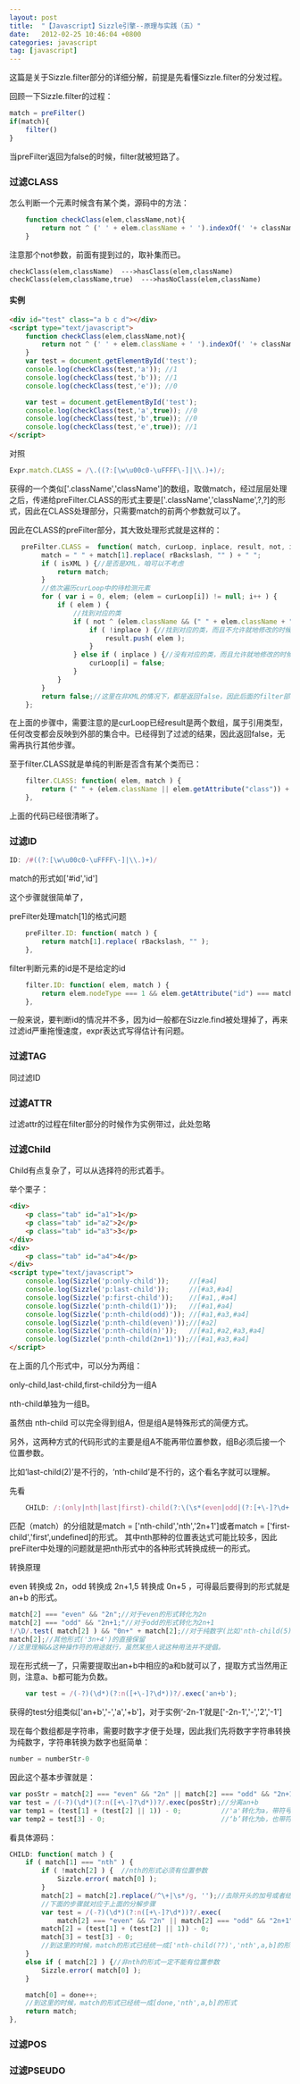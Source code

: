 ```yaml
---
layout: post
title:  "【Javascript】Sizzle引擎--原理与实践（五）"
date:   2012-02-25 10:46:04 +0800
categories: javascript
tag: [javascript]
---
```


这篇是关于Sizzle.filter部分的详细分解，前提是先看懂Sizzle.filter的分发过程。

回顾一下Sizzle.filter的过程：

```javascript
match = preFilter()
if(match){
    filter()
}
```
当preFilter返回为false的时候，filter就被短路了。

### 过滤CLASS

怎么判断一个元素时候含有某个类，源码中的方法：

```javascript
    function checkClass(elem,className,not){
        return not ^ (' ' + elem.className + ' ').indexOf(' '+ className +' ') > -1;
    }
```

注意那个not参数，前面有提到过的，取补集而已。

    checkClass(elem,className)  --->hasClass(elem,className)
    checkClass(elem,className,true)  --->hasNoClass(elem,className)

#### 实例

```html
<div id="test" class="a b c d"></div>
<script type="text/javascript">
    function checkClass(elem,className,not){
        return not ^ (' ' + elem.className + ' ').indexOf(' '+ className +' ') > -1;
    }
    var test = document.getElementById('test');
    console.log(checkClass(test,'a')); //1
    console.log(checkClass(test,'b')); //1
    console.log(checkClass(test,'e')); //0

    var test = document.getElementById('test');
    console.log(checkClass(test,'a',true)); //0
    console.log(checkClass(test,'b',true)); //0
    console.log(checkClass(test,'e',true)); //1
</script>
```

对照

```javascript
Expr.match.CLASS = /\.((?:[\w\u00c0-\uFFFF\-]|\\.)+)/;
```

获得的一个类似['.className','className']的数组，取做match，经过层层处理之后，传递给preFilter.CLASS的形式主要是['.className','className',?,?]的形式，因此在CLASS处理部分，只需要match的前两个参数就可以了。

因此在CLASS的preFilter部分，其大致处理形式就是这样的：

```javascript
   preFilter.CLASS =  function( match, curLoop, inplace, result, not, isXML ) {
        match = " " + match[1].replace( rBackslash, "" ) + " ";
        if ( isXML ) {//是否是XML，咱可以不考虑
            return match;
        }
        //依次遍历curLoop中的待检测元素
        for ( var i = 0, elem; (elem = curLoop[i]) != null; i++ ) {
            if ( elem ) {
                //找到对应的类
                if ( not ^ (elem.className && (" " + elem.className + " ").replace(/[\t\n\r]/g, " ").indexOf(match) >= 0) ) {
                    if ( !inplace ) {//找到对应的类，而且不允许就地修改的时候，将满足条件的存入result
                        result.push( elem );
                    }
                } else if ( inplace ) {//没有对应的类，而且允许就地修改的时候，将对应项的数据改为false
                    curLoop[i] = false;
                }
            }
        }
        return false;//这里在非XML的情况下，都是返回false，因此后面的filter部分始终被短路
    };
```
在上面的步骤中，需要注意的是curLoop已经result是两个数组，属于引用类型，任何改变都会反映到外部的集合中。已经得到了过滤的结果，因此返回false，无需再执行其他步骤。

至于filter.CLASS就是单纯的判断是否含有某个类而已：

```javascript
    filter.CLASS: function( elem, match ) {
        return (" " + (elem.className || elem.getAttribute("class")) + " ").indexOf( match ) > -1;
    },
```
上面的代码已经很清晰了。

### 过滤ID

```javascript
ID: /#((?:[\w\u00c0-\uFFFF\-]|\\.)+)/
```

match的形式如['#id','id']

这个步骤就很简单了，

preFilter处理match[1]的格式问题

```javascript
    preFilter.ID: function( match ) {
        return match[1].replace( rBackslash, "" );
    },
```
filter判断元素的id是不是给定的id

```javascript
    filter.ID: function( elem, match ) {
        return elem.nodeType === 1 && elem.getAttribute("id") === match;
    },
```    

一般来说，要判断id的情况并不多，因为id一般都在Sizzle.find被处理掉了，再来过滤id严重拖慢速度，expr表达式写得估计有问题。

### 过滤TAG

同过滤ID

### 过滤ATTR

过滤attr的过程在filter部分的时候作为实例带过，此处忽略

### 过滤Child

Child有点复杂了，可以从选择符的形式着手。

举个栗子：

```html
<div>
    <p class="tab" id="a1">1</p>
    <p class="tab" id="a2">2</p>
    <p class="tab" id="a3">3</p>
</div>
<div>
    <p class="tab" id="a4">4</p>
</div>
<script type="text/javascript">
    console.log(Sizzle('p:only-child'));     //[#a4]
    console.log(Sizzle('p:last-child'));     //[#a3,#a4]
    console.log(Sizzle('p:first-child'));    //[#a1,,#a4]
    console.log(Sizzle('p:nth-child(1)'));   //[#a1,#a4]
    console.log(Sizzle('p:nth-child(odd)')); //[#a1,#a3,#a4]
    console.log(Sizzle('p:nth-child(even)'));//[#a2]
    console.log(Sizzle('p:nth-child(n)'));   //[#a1,#a2,#a3,#a4]
    console.log(Sizzle('p:nth-child(2n+1)'));//[#a1,#a3,#a4]
</script>
```

在上面的几个形式中，可以分为两组：

only-child,last-child,first-child分为一组A

nth-child单独为一组B。

虽然由 nth-child 可以完全得到组A，但是组A是特殊形式的简便方式。

另外，这两种方式的代码形式的主要是组A不能再带位置参数，组B必须后接一个位置参数。

比如‘last-child(2)’是不行的，‘nth-child’是不行的，这个看名字就可以理解。

先看

```javascript
    CHILD: /:(only|nth|last|first)-child(?:\(\s*(even|odd|(?:[+\-]?\d+|(?:[+\-]?\d*)?n\s*(?:[+\-]\s*\d+)?))\s*\))?/,
```
匹配（match）的分组就是match = ['nth-child','nth','2n+1']或者match = ['first-child','first',undefined]的形式。
其中nth那种的位置表达式可能比较多，因此preFilter中处理的问题就是把nth形式中的各种形式转换成统一的形式。

转换原理

even 转换成 2n，odd 转换成 2n+1,5 转换成 0n+5 ，可得最后要得到的形式就是 an+b 的形式。

```javascript
match[2] === "even" && "2n";//对于even的形式转化为2n
match[2] === "odd" && "2n+1;"//对于odd的形式转化为2n+1
!/\D/.test( match[2] ) && "0n+" + match[2];//对于纯数字(比如'nth-child(5)')的形式转化为'nth-child(0n+5)'
match[2];//其他形式('3n+4')的直接保留
//这里理解&&这种操作符的用途就行，虽然某些人说这种用法并不提倡。
```

现在形式统一了，只需要提取出an+b中相应的a和b就可以了，提取方式当然用正则，注意a、b都可能为负数。

```javascript
    var test = /(-?)(\d*)(?:n([+\-]?\d*))?/.exec('an+b');
```

获得的test分组类似['an+b','-','a','+b']，对于实例‘-2n-1’就是['-2n-1','-','2','-1']

现在每个数组都是字符串，需要时数字才便于处理，因此我们先将数字字符串转换为纯数字，字符串转换为数字也挺简单：

```javascript
number = numberStr-0
```
因此这个基本步骤就是：

```javascript
var posStr = match[2] === "even" && "2n" || match[2] === "odd" && "2n+1" ||!/\D/.test( match[2] ) && "0n+" + match[2] || match[2];
var test = /(-?)(\d*)(?:n([+\-]?\d*))?/.exec(posStr);//分离an+b
var temp1 = (test[1] + (test[2] || 1)) - 0;          //'a'转化为a，带符号
var temp2 = test[3] - 0;                             //‘b’转化为b，也带符号
```
看具体源码：

```javascript
CHILD: function( match ) {
    if ( match[1] === "nth" ) {
        if ( !match[2] ) {  //nth的形式必须有位置参数
            Sizzle.error( match[0] );
        }
        match[2] = match[2].replace(/^\+|\s*/g, '');//去除开头的加号或者结尾的空白
        //下面的步骤就对应于上面的分解步骤
        var test = /(-?)(\d*)(?:n([+\-]?\d*))?/.exec(
            match[2] === "even" && "2n" || match[2] === "odd" && "2n+1" ||!/\D/.test( match[2] ) && "0n+" + match[2] || match[2]);
        match[2] = (test[1] + (test[2] || 1)) - 0;
        match[3] = test[3] - 0;
        //到这里的时候，match的形式已经统一成['nth-child(??)','nth',a,b]的形式
    }
    else if ( match[2] ) {//非nth的形式一定不能有位置参数
        Sizzle.error( match[0] );
    }

    match[0] = done++;
    //到这里的时候，match的形式已经统一成[done,'nth',a,b]的形式
    return match;
},
```

### 过滤POS

### 过滤PSEUDO
